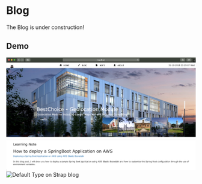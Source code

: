 # Blog
The Blog is under construction!

## Demo
![Default Type on Strap blog](https://github.com/leejoonsung007/Blog/blob/master/screenshot/Screenshot%202018-10-31%20at%2023.29.07.png)
![Default Type on Strap blog](https://github.com/leejoonsung007/Blog/blob/master/screenshot/Screenshot%202018-10-31%20at%2023.35.25.png)
